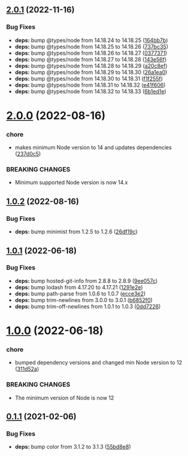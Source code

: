 ## [2.0.1](https://github.com/c1rrus/colorglue/compare/v2.0.0...v2.0.1) (2022-11-16)


### Bug Fixes

* **deps:** bump @types/node from 14.18.24 to 14.18.25 ([164bb7b](https://github.com/c1rrus/colorglue/commit/164bb7bb36e558a058d64f10a9d5c4ea29ffed75))
* **deps:** bump @types/node from 14.18.25 to 14.18.26 ([737bc35](https://github.com/c1rrus/colorglue/commit/737bc357294a57b98192f273d3353b2ebd414133))
* **deps:** bump @types/node from 14.18.26 to 14.18.27 ([0377371](https://github.com/c1rrus/colorglue/commit/0377371e7bd73c9ebbbb29a5edda8df2a9520337))
* **deps:** bump @types/node from 14.18.27 to 14.18.28 ([143e56f](https://github.com/c1rrus/colorglue/commit/143e56f7484c6285df15d34200a4fd0efdfc7a89))
* **deps:** bump @types/node from 14.18.28 to 14.18.29 ([a20c8ef](https://github.com/c1rrus/colorglue/commit/a20c8ef2993411c5a78e5bbb3da35eeb628dd534))
* **deps:** bump @types/node from 14.18.29 to 14.18.30 ([26a1ea0](https://github.com/c1rrus/colorglue/commit/26a1ea04bbde504b39668ae4ff550e94db0e790a))
* **deps:** bump @types/node from 14.18.30 to 14.18.31 ([f1f255f](https://github.com/c1rrus/colorglue/commit/f1f255f70afe99a4833cfaf3deda6fd81c496a13))
* **deps:** bump @types/node from 14.18.31 to 14.18.32 ([e41f606](https://github.com/c1rrus/colorglue/commit/e41f6065319ea91116774084ca57d5782e4c14f7))
* **deps:** bump @types/node from 14.18.32 to 14.18.33 ([6b1ed1e](https://github.com/c1rrus/colorglue/commit/6b1ed1e7371dcece690f14d4624077358be4599e))

# [2.0.0](https://github.com/c1rrus/colorglue/compare/v1.0.2...v2.0.0) (2022-08-16)


### chore

* makes minimum Node version to 14 and updates dependencies ([237d0c5](https://github.com/c1rrus/colorglue/commit/237d0c5d4676f516cabb62c27247aca922107118))


### BREAKING CHANGES

* Minimum supported Node version is now 14.x

## [1.0.2](https://github.com/c1rrus/colorglue/compare/v1.0.1...v1.0.2) (2022-08-16)


### Bug Fixes

* **deps:** bump minimist from 1.2.5 to 1.2.6 ([26df19c](https://github.com/c1rrus/colorglue/commit/26df19c151896d11923c6dba5b8ba1d087c5c23b))

## [1.0.1](https://github.com/c1rrus/colorglue/compare/v1.0.0...v1.0.1) (2022-06-18)


### Bug Fixes

* **deps:** bump hosted-git-info from 2.8.8 to 2.8.9 ([9ee057c](https://github.com/c1rrus/colorglue/commit/9ee057cbd0cbe7b54c31fb19db56cab2109022d8))
* **deps:** bump lodash from 4.17.20 to 4.17.21 ([1291e2e](https://github.com/c1rrus/colorglue/commit/1291e2e9f56b6b3b039ea30e8d44972193c21be4))
* **deps:** bump path-parse from 1.0.6 to 1.0.7 ([ecce3e2](https://github.com/c1rrus/colorglue/commit/ecce3e2ca1568001128bd1a84a3808d706874eb8))
* **deps:** bump trim-newlines from 3.0.0 to 3.0.1 ([b6852f0](https://github.com/c1rrus/colorglue/commit/b6852f004a23546872a8ca1450e5d80eecb2dd01))
* **deps:** bump trim-off-newlines from 1.0.1 to 1.0.3 ([0dd7226](https://github.com/c1rrus/colorglue/commit/0dd7226feab37427d0e4f07cc511cbdac64562f1))

# [1.0.0](https://github.com/c1rrus/colorglue/compare/v0.1.1...v1.0.0) (2022-06-18)


### chore

* bumped dependency versions and changed min Node version to 12 ([311d52a](https://github.com/c1rrus/colorglue/commit/311d52ad37ed1029baee68e7f399146c43e30bf7))


### BREAKING CHANGES

* The minimum version of Node is now 12

## [0.1.1](https://github.com/c1rrus/colorglue/compare/v0.1.0...v0.1.1) (2021-02-06)


### Bug Fixes

* **deps:** bump color from 3.1.2 to 3.1.3 ([55bd8e8](https://github.com/c1rrus/colorglue/commit/55bd8e8a6934b034cbbe6aa819f3d01a81bf0a7c))
